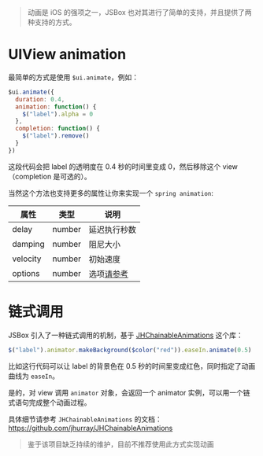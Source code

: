 > 动画是 iOS 的强项之一，JSBox 也对其进行了简单的支持，并且提供了两种支持的方式。

# UIView animation

最简单的方式是使用 `$ui.animate`，例如：

```js
$ui.animate({
  duration: 0.4,
  animation: function() {
    $("label").alpha = 0
  },
  completion: function() {
    $("label").remove()
  }
})
```

这段代码会把 label 的透明度在 0.4 秒的时间里变成 0，然后移除这个 view（completion 是可选的）。

当然这个方法也支持更多的属性让你来实现一个 `spring animation`:

属性 | 类型 | 说明
---|---|---
delay | number | 延迟执行秒数
damping | number | 阻尼大小
velocity | number | 初始速度
options | number | 选项[请参考](https://developer.apple.com/documentation/uikit/uiviewanimationoptions)

# 链式调用

JSBox 引入了一种链式调用的机制，基于 [JHChainableAnimations](https://github.com/jhurray/JHChainableAnimations) 这个库：

```js
$("label").animator.makeBackground($color("red")).easeIn.animate(0.5)
```

比如这行代码可以让 label 的背景色在 0.5 秒的时间里变成红色，同时指定了动画曲线为 `easeIn`。

是的，对 view 调用 `animator` 对象，会返回一个 animator 实例，可以用一个链式语句完成整个动画过程。

具体细节请参考 `JHChainableAnimations` 的文档：https://github.com/jhurray/JHChainableAnimations

> 鉴于该项目缺乏持续的维护，目前不推荐使用此方式实现动画